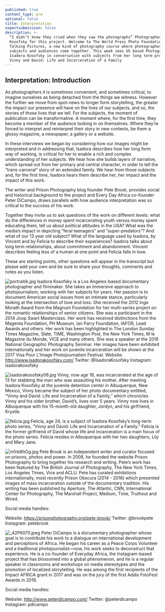 ```yaml
---
published: true
content_type: pre
optional: false
title: Interpretation
expectsubmission: false
description: >-
  “I didn’t know they cried when they saw the photographs” Photographer Isadora
  Kosofsky for this project. Welcome to The World Press Photo Foundation's
  Talking Pictures, a new kind of photography course where photographers, their
  subjects and audiences come together. This week sees US based Photographer
  Isadora Kosofsky in conversation with subjects from her long term project
  Vinny and David: Life and Incarceration of a Family
---
```

## Interpretation: Introduction

As photographers it is sometimes convenient, and sometimes critical, to imagine ourselves as being detached from the things we witness. However the further we move from spot-news to longer form storytelling, the greater the impact our presence will have on the lives of our subjects, and so, the stories of those lives that we tell. For the subjects, the moment of publication can be transformative. A moment where, for the first time, they become a member of the audience looking in on themselves. Where they’re forced to interpret and reinterpret their story in new contexts, be them a glossy magazine, a newspaper, a gallery or a website.

In these interviews we began by considering how our images might be interpreted and in addressing that, Isadora describes how her long form way of working, is critical for her to enable a rich and complex understanding of her subjects. We hear how she builds layers of narrative, which spread out from her primary and central character, in order to tell the “trans-carceral” story of an extended family. We hear from those subjects and, for the first time, Isadora hears them describe her, her impact and the impact of this work.

The writer and Prison Photography blog founder Pete Brook, provides social and historical background to the project and Every Day Africa co-founder Peter DiCampo, draws parallels with how audience interpretation was so critical to the success of his work. 

Together they invite us to ask questions of the work on different levels: what do the differences in money spent incarcerating youth versus money spent educating them, tell us about political attitudes in the USA? What was the media’s impact in depicting “feral teenagers” and “super-predators”? And what of our 13 year old subject? What of the language used by Isadora, by Vincent and by Felicia to describe their experiences? Isadora talks about long term relationships, about commitment and abandonment. Vincent describes feeling less of a human at one point and Felicia falls in love. 

These are starting points, other questions will appear in the transcript but please add your own and be sure to share your thoughts, comments and notes as you listen.

![portraitik.jpg]({{site.baseurl}}/course/content/media/portraitik.jpg)
Isadora Kosofsky is a Los Angeles-based documentary photographer and filmmaker. She takes an immersive approach to photojournalism, working with her subjects for years. Her passion is to document American social issues from an intimate stance, particularly looking at the intersection of love and loss. She received the 2012 Inge Morath Award from the Magnum Foundation for her multi-series project on the romantic relationships of senior citizens. She was a participant in the 2014 Joop Swart Masterclass. Her work has received distinctions from the Magenta Foundation, PH Museum, Ian Parry Foundation, IAFOR, Lead Awards and others. Her work has been highlighted in The London Sunday Times Magazine, Slate, TIME, Washington Post, the New York Times, M le Magazine du Monde, VICE and many others. She was a speaker at the 2016 National Geographic Photography Seminar. Her images have been exhibited internationally and her work on juvenile incarceration will be shown at the 2017 Visa Pour L’Image Photojournalism Festival.
Website: http://www.isadorakosofsky.com/
Twitter: @IsadoraKosofsky
Instagram: isadorakosofsky

![isadorakosofsky06.jpg]({{site.baseurl}}/course/content/media/isadorakosofsky06.jpg)
Vinny, now age 18, was incarcerated at the age of 13 for stabbing the man who was assaulting his mother. After meeting Isadora Kosofsky at the juvenile detention center in Albuquerque, New Mexico, Vinny became the subject of her photo documentary entitled, “Vinny and David: Life and Incarceration of a Family,” which chronicles Vinny and his older brother, David’s, lives over 5 years. Vinny now lives in Albuquerque with his 15-month-old daughter, Jordyn, and his girlfriend, Krystle.

![felicia.jpg]({{site.baseurl}}/course/content/media/felicia.jpg)
Felicia, age 24, is a subject of Isadora Kosofsky’s long-term photo series, “Vinny and David: Life and Incarceration of a Family.” Felicia is the former girlfriend of David whose life and incarceration is a main focus of the photo series. Felicia resides in Albuquerque with her two daughters, Lily and Mary Jane. 

![m1rb6hOg.jpg]({{site.baseurl}}/course/content/media/m1rb6hOg.jpg)
Pete Brook is an independent writer and curator focused on prisons, photos and power. In 2008, he founded the website Prison Photography to bring together his research and writing. Pete’s work has been featured by The British Journal of Photography, The New York Times, Los Angeles Times, Vice and ACLU. Pete has curated exhibitions internationally, most recently Prison Obscura (2014 - 2016) which presented images of mass incarceration outside of the documentary tradition. His writing has been published by Aperture, The Atlantic, CNN, International Center for Photography, The Marshall Project, Medium, Time, Truthout and Wired.

Social media handles: 

Website: https://prisonphotography.org/pete-brook/ 
Twitter: @brookpete
Instagram: petebrook


![_42P6075.jpeg]({{site.baseurl}}/course/content/media/_42P6075.jpeg)
Peter DiCampo is a documentary photographer whose goal is to contribute his work to a dialogue on international development and perceptions of Africa. He began his career as a Peace Corps Volunteer and a traditional photojournalist—now, his work seeks to deconstruct that experience. He is a co-founder of Everyday Africa, the Instagram-based project that has blossomed into a global phenomenon, and he is a regular speaker in classrooms and workshops on media stereotypes and the promotion of localized storytelling. He was among the first recipients of the Impact AFRICA grant in 2017 and was on the jury of the first Addis FotoFest Awards in 2016. 

Social media handles: 

Website: http://www.peterdicampo.com/
Twitter: @peterdicampo
Instagram: pdicampo 


